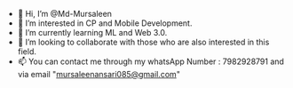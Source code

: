 - 👋 Hi, I’m @Md-Mursaleen
- 👀 I’m interested in CP and Mobile Development.
- 🌱 I’m currently learning ML and Web 3.0.
- 💞️ I’m looking to collaborate with those who are also interested in this field.
- 📫 You can contact me through my whatsApp Number : 7982928791 and via email "mursaleenansari085@gmail.com"

<!---
Md-Mursaleen/Md-Mursaleen is a ✨ special ✨ repository because its `README.md` (this file) appears on your GitHub profile.
You can click the Preview link to take a look at your changes.
--->

